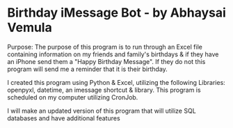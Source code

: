 # Birthday iMessage Bot - by Abhaysai Vemula

Purpose:
The purpose of this program is to run through an Excel file containing information on my friends and family's birthdays & if they have an iPhone send them a "Happy Birthday Message". If they do not this program will send me a reminder that it is their birthday.


I created this program using Python & Excel, utilizing the following Libraries: openpyxl, datetime, an imessage shortcut & library. This program is scheduled on my computer utilizing CronJob.

I will make an updated version of this program that will utilize SQL databases and have additional features

